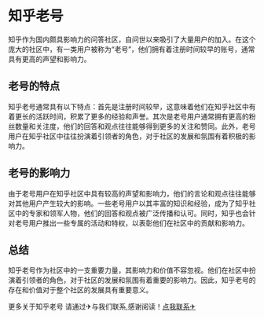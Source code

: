 # 知乎老号

知乎作为国内颇具影响力的问答社区，自问世以来吸引了大量用户的加入。在这个庞大的社区中，有一类用户被称为“老号”，他们拥有着注册时间较早的账号，通常具有更高的声望和影响力。

## 老号的特点

知乎老号通常具有以下特点：首先是注册时间较早，这意味着他们在知乎社区中有着更长的活跃时间，积累了更多的经验和声誉。其次是老号用户通常拥有更高的粉丝数量和关注度，他们的回答和观点往往能够得到更多的关注和赞同。此外，老号用户在知乎社区中往往扮演着引领者的角色，对于社区的发展和氛围有着积极的影响力。

## 老号的影响力

由于老号用户在知乎社区中具有较高的声望和影响力，他们的言论和观点往往能够对其他用户产生较大的影响。一些老号用户以其丰富的知识和经验，成为了知乎社区中的专家和领军人物，他们的回答和观点被广泛传播和认可。同时，知乎也会针对老号用户推出一些专属的活动和特权，以表彰他们在社区中的贡献和影响力。

## 总结

知乎老号作为社区中的一支重要力量，其影响力和价值不容忽视。他们在社区中扮演着引领者的角色，对于社区的发展和氛围有着重要的影响力。因此，知乎老号的存在和价值对于整个社区的发展具有重要意义。

更多关于知乎老号 请通过✈与我们联系,感谢阅读！[点我联系✈](https://www.k02.cc)